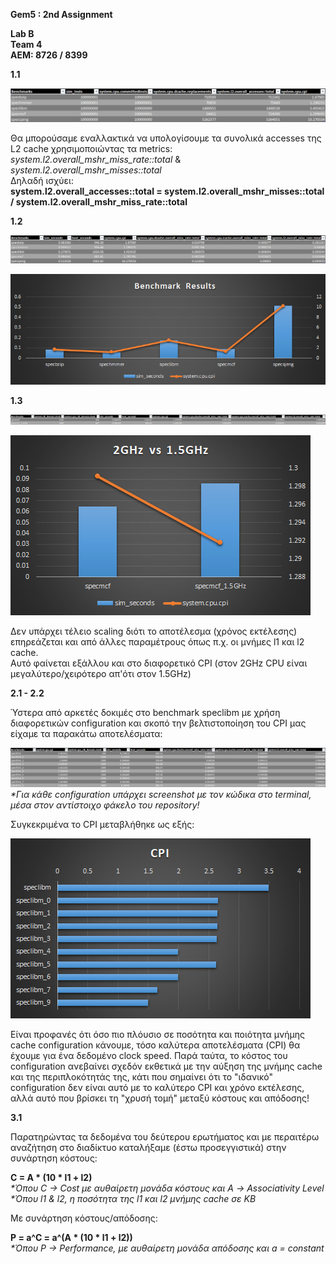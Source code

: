**Gem5 : 2nd Assignment**

**Lab B <br />
Team 4 <br />
ΑΕΜ: 8726 / 8399<br />**

**1.1**

![1.1](https://github.com/John120196/GEM5_Assignment2/blob/main/Results/1.1/1.1.png)

Θα μπορούσαμε εναλλακτικά να υπολογίσουμε τα συνολικά accesses της L2 cache χρησιμοποιώντας τα metrics: _system.l2.overall_mshr_miss_rate::total_  &   _system.l2.overall_mshr_misses::total_ <br />
Δηλαδή ισχύει:<br /> **system.l2.overall_accesses::total  =  system.l2.overall_mshr_misses::total / system.l2.overall_mshr_miss_rate::total**


**1.2**

![1.2](https://github.com/John120196/GEM5_Assignment2/blob/main/Results/1.2/1.2.png)

![1.2.2](https://github.com/John120196/GEM5_Assignment2/blob/main/Results/1.2/res.png)


**1.3**

![1.3](https://github.com/John120196/GEM5_Assignment2/blob/main/Results/1.3/1.3.png)

![1.3.2](https://github.com/John120196/GEM5_Assignment2/blob/main/Results/1.3/Untitled.png)

Δεν υπάρχει τέλειο scaling διότι το αποτέλεσμα (χρόνος εκτέλεσης) επηρεάζεται και από άλλες παραμέτρους όπως π.χ. οι μνήμες l1 και l2 cache. <br />
Αυτό φαίνεται εξάλλου και στο διαφορετικό CPI (στον 2GHz CPU είναι μεγαλύτερο/χειρότερο απ'ότι στον 1.5GHz)


**2.1 - 2.2**

Ύστερα από αρκετές δοκιμές στο benchmark speclibm με χρήση διαφορετικών configuration και σκοπό την βελτιστοποίηση του CPI μας είχαμε τα παρακάτω αποτελέσματα:

![2.2](https://github.com/John120196/GEM5_Assignment2/blob/main/trials.png)
_*Για κάθε configuration υπάρχει screenshot με τον κώδικα στο terminal, μέσα στον αντίστοιχο φάκελο του repository!_ 

Συγκεκριμένα το CPI μεταβλήθηκε ως εξής: 

![2.2.2](https://github.com/John120196/GEM5_Assignment2/blob/main/CPI.png)

Είναι προφανές ότι όσο πιο πλόυσιο σε ποσότητα και ποιότητα μνήμης cache configuration κάνουμε, τόσο καλύτερα αποτελέσματα (CPI) θα έχουμε για ένα δεδομένο clock speed. Παρά ταύτα, το κόστος του configuration ανεβαίνει σχεδόν εκθετικά με την αύξηση της μνήμης cache και της περιπλοκότητάς της, κάτι που σημαίνει ότι το "ιδανικό" configuration δεν είναι αυτό με το καλύτερο CPI και χρόνο εκτέλεσης, αλλά αυτό που βρίσκει τη "χρυσή τομή" μεταξύ κόστους και απόδοσης! 


**3.1**

Παρατηρώντας τα δεδομένα του δεύτερου ερωτήματος και με περαιτέρω αναζήτηση στο διαδίκτυο καταλήξαμε (έστω προσεγγιστικά) στην συνάρτηση κόστους:


**C = A * (10 * l1 + l2)** <br />
_*Όπου C -> Cost με αυθαίρετη μονάδα κόστους και Α -> Associativity Level_ <br />
_*Όπου l1 & l2, η ποσότητα της l1 και l2 μνήμης cache σε ΚΒ_


Με συνάρτηση κόστους/απόδοσης:

**P = a^C = a^(A * (10 * l1 + l2))**<br />
_*Όπου P -> Performance, με αυθαίρετη μονάδα απόδοσης και a = constant_
  




